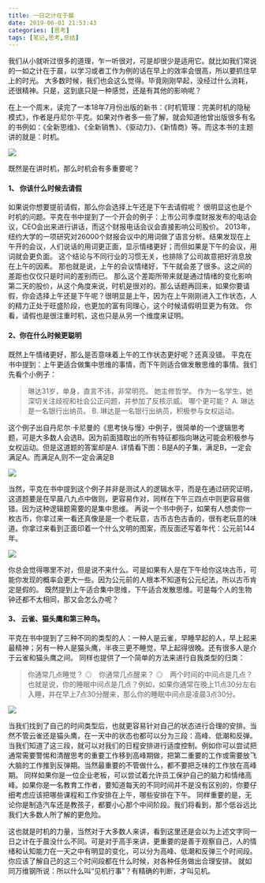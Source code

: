 ```yaml
---
title: 一日之计在于晨
date: 2019-06-01 21:53:43
categories: [思考]
tags: [笔记,思考,总结]
---
```



我们从小就听过很多的道理，乍一听很对，可是却很少是适用它。就比如我们常说的一如之计在于晨，以学习或者工作为例的话在早上的效率会很高，所以要抓住早上的时光。
大多数时候，我们也会这么觉得。毕竟刚刚早起，没经过什么消耗，还很精神。只是，这到底只是一种感觉，还是有其他的影响呢？

在上一个周末，读完了一本18年7月份出版的新书：《时机管理：完美时机的隐秘模式》，作者是丹尼尔·平克。如果对作者多一些了解，就会知道他曾出版很多有名的书例如：《全新思维》、《全新销售》、《驱动力》、《新情商》等。而这本书的主题讲的就是：时机。


<!-- more --> 

![](https://imagerepos.oss-cn-beijing.aliyuncs.com/images/20190528092413.png)

既然是在讲时机，那么时机会有多重要呢？
#### 1、 你该什么时候去请假
如果说你想要提前请假，那么你会选择上午还是下午去请假呢？
很明显这也是个时机的问题。平克在书中提到了一个开会的例子：上市公司季度财报发布的电话会议，CEO会出来进行讲话，而这个财报电话会议会直接影响公司股价。
2013年，纽约大学的一项研究对26000个财报会议中的用词做了语言分析。结果发现在上午开的会议，人们说话的用词更正面，显示情绪更好；而但如果是下午的会议，用词就会更负面。
这个结论与不同行业的习惯无关，也排除了公司故意把好消息放在上午的因素。
那也就是说，上午的会议情绪好，下午就会差了很多。这之间的差距也仅仅只是时间的差别而已。
那么这个差距所带来就是通过情绪的变化影响第二天的股价，从这个角度来说，时机是很对的。那么话题再回来，如果你要请假，你会选择上午还是下午呢？很明显是上午，因为在上午刚刚进入工作状态，人的精力正处于旺盛阶段，也更加的富有同理心，这个时候请假明显更为有效。
你看，请假也是很注重时机，这也只是从另一个维度来证明。
#### 2、你在什么时候更聪明
既然上午情绪更好，那么是否意味着上午的工作状态更好呢？还真没错。
平克在书中提到：上午更适合做集中思维的事情，而下午则适合做发散思维的事情。我们先看个小例子：
>琳达31岁，单身，直言不讳，非常明亮。 她主修哲学。 作为一名学生，她深切关注歧视和社会公正问题，并参加了反核示威。 哪个更可能？
>A. 琳达是一名银行出纳员。
>B. 琳达是一名银行出纳员，积极参与女权运动。

这个例子出自丹尼尔·卡尼曼的《思考快与慢》中例子，很简单的一个逻辑思考题，可是大多数人会选B。因为前面猎取出的所有特征都指向琳达可能会积极参与女权运动。但是这道题的答案却是A.
详情看下图：B是A的子集，满足B，一定会满足A。而满足A,则不一定会满足B

![](https://imagerepos.oss-cn-beijing.aliyuncs.com/images/20190528092432.png)

当然，平克在书中提到这个例子并非是测试人的逻辑水平，而是在通过研究证明，这道题要是在早晨八九点中做则，更容易作对，同样在下午三四点中则更容易做错。因为这种逻辑题需要的是集中思维。
再说一个书中例子，如果有人想卖你一枚古币，你拿过来一看还真像是是一个老玩意，古币古色古香的，很有老玩意的味道。你拿过来看到正面印着一个什么文明的图案，而反面还写着年代：公元前144年。

![](https://imagerepos.oss-cn-beijing.aliyuncs.com/images/20190528092447.png)

你总会觉得哪里不对，但是说不来什么。可是如果有人是在下午给你这块古币，可能你发现的概率会更大一些。因为公元前的人根本不知道有公元纪法，所以古币肯定是假的。
既然提到上午适合集中思维，下午适合发散思维。可是每个人的生物钟还都不太相同，那又会怎么办呢？

#### 3、 云雀、猫头鹰和第三种鸟。
平克在书中提到了三种不同的类型的人：一种人是云雀，早睡早起的人，早上起来最精神；另有一种人是猫头鹰，半夜三更不睡觉，早上起得很晚。还有很多人是介于云雀和猫头鹰之间。
同样也提供了一个简单的方法来进行自我类型的归类：
>你通常几点睡觉？
>◎　你通常几点醒来？
> ◎　两个时间的中间点是几点？也就是说，你的睡眠中间点是几点？例如，如果你通常在晚上11点30分左右入睡，并在早上7点30分醒来，那么你的睡眠中间点是凌晨3点30分。

![](https://imagerepos.oss-cn-beijing.aliyuncs.com/images/20190528092502.png)

当我们找到了自己的时间类型后，也就更容易针对自己的状态进行合理的安排。当然不管云雀还是猫头鹰，在一天中的状态也都可以分为三段：高峰、低潮和反弹。
当我们知道了这三段，就可以对我们的日程安排进行适度控制。例如你可以尝试把通常需要警惕和清醒思考的重要工作移到高峰期做，把第二重要的工作或需要放飞大脑的工作推到反弹期。当然最重要的不管做什么，都不要把乏味的工作放在高峰期。
同样如果你是一位企业老板，可以尝试着允许员工保护自己的脑力和情绪高峰。如果你是一名教育工作者，要知道每天的不同时间并不是没有区别的，你要仔细考虑应该把哪些课程和工作安排在上午，哪些安排在下午。
同样重要的是，无论你是制造汽车还是教孩子，都要小心那个中间阶段。我们将看到，那个低谷远比我们大多数人所了解的更危险。

这也就是时机的力量，当然对于大多数人来讲，看到这里还是会以为上述文字同一日之计在于晨没什么不同。可是对于高手来讲，更重要的是善于观察自己，人的情绪和认知能力在一天之中有明显的变化，可以分为高峰、低潮和反弹三个时间段。你应该了解自己的这三个时间段都在什么时候，对各种任务做出合理安排。 
就如同万维钢所说：所以什么叫“见机行事”？有精确的判断，才叫见机。 
